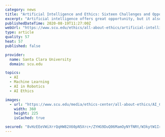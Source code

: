 ```yaml
---
category: news
title: "Artificial Intelligence and Ethics: Sixteen Challenges and Opportunities"
excerpt: "Artificial intelligence offers great opportunity, but it also brings potential hazards—this article presents 16 of them."
publishedDateTime: 2020-08-19T11:27:00Z
webUrl: "https://www.scu.edu/ethics/all-about-ethics/artificial-intelligence-and-ethics-sixteen-challenges-and-opportunities/"
type: article
quality: 57
heat: 57
published: false

provider:
  name: Santa Clara University
  domain: scu.edu

topics:
  - AI
  - Machine Learning
  - AI in Robotics
  - AI Ethics

images:
  - url: "https://www.scu.edu/media/ethics-center/all-about-ethics/AI_Car-Image-360x225.jpg"
    width: 360
    height: 225
    isCached: true

secured: "8vHzEEeVWiXrrQqHW82X60pN5Xrc+/ZYHG9DuQ06MamOyNYfNRt/W3kytW1IrvougFOgkhw3t6DXcOKftFEAGjQSRAADsPsfjhWuYED48HUZwSxhglkYqKUspFqI1Cj6bt1nv8joKhzguZ6hnaWehBDizNvFczC04Fayrz0KdzSKPYXF1qoQKxNHMlvg2OSLmhkqD0bUZj5v7pfXkLLaBw0QWD8BE75ubDexNxKmXpPLLRUlH1bEVC6tyPRsEOisND+o5H0W7wrzmeEunLTCYpyTCubizvd7ZH5puEtSrGNpyiroHoxT8LQxJtmHPhBUbywN3v1mwPw1JjluZoCLKA==;K6xdn8/0RuyoW1hpVvkWKQ=="
---
```


